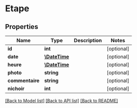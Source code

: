 # Etape

## Properties
Name | Type | Description | Notes
------------ | ------------- | ------------- | -------------
**id** | **int** |  | [optional] 
**date** | [**\DateTime**](\DateTime.md) |  | [optional] 
**heure** | [**\DateTime**](\DateTime.md) |  | [optional] 
**photo** | **string** |  | [optional] 
**commentaire** | **string** |  | [optional] 
**nichoir** | **int** |  | [optional] 

[[Back to Model list]](../README.md#documentation-for-models) [[Back to API list]](../README.md#documentation-for-api-endpoints) [[Back to README]](../README.md)



